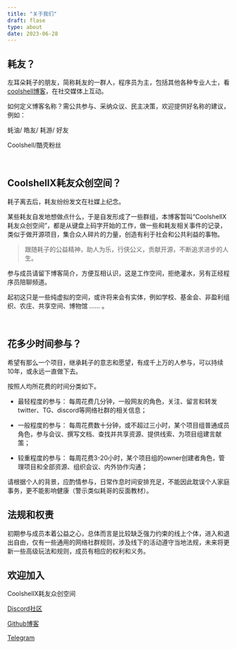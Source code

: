 ```yaml
---
title: "关于我们"
draft: flase
type: about
date: 2023-06-28
---
```


## 耗友？

左耳朵耗子的朋友，简称耗友的一群人，程序员为主，包括其他各种专业人士，看[coolshell博客](https://coolshell.cn/)，在社交媒体上互动。

如何定义博客名称？需公共参与、采纳众议、民主决策，欢迎提供好名称的建议，例如：

蚝油/ 皓友/ 耗游/ 好友

Coolshell/酷壳粉丝

<br>

## CoolshellX耗友众创空间？

耗子离去后，耗友纷纷发文在社媒上纪念。

某些耗友自发地想做点什么，于是自发形成了一些群组，本博客暂叫“CoolshellX耗友众创空间”，都是从键盘上码字开始的工作，做一些和耗友相关事件的记录，类似于做开源项目，集合众人碎片的力量，创造有利于社会和公共利益的事物。

> 跟随耗子的公益精神，助人为乐，行侠公义，贡献开源，不断追求进步的人生。

参与成员请留下博客简介，方便互相认识，这是工作空间，拒绝灌水，另有正经程序员陪聊频道。

起初这只是一些纯虚拟的空间，或许将来会有实体，例如学校、基金会、非盈利组织、农庄、共享空间、博物馆 …… 。

<br>

## 花多少时间参与？

希望有那么一个项目，继承耗子的意志和愿望，有成千上万的人参与，可以持续10年，或永远一直做下去。

按照人均所花费的时间分类如下。

- 最轻程度的参与：
每周花费几分钟，一般网友的角色，关注、留言和转发 twitter、TG、discord等网络社群的相关信息；

- 一般程度的参与：
每周花费数十分钟，或不超过三小时，某个项目组普通成员角色，参与会议、撰写文档、查找并共享资源、提供线索、为项目组建言献策；

- 较重程度的参与：
每周花费3-20小时，某个项目组的owner创建者角色，管理项目和全部资源、组织会议、内外协作沟通；

请根据个人的背景，应酌情参与，日常作息时间安排充足，不能因此耽误个人家庭事务，更不能影响健康（警示类似耗哥的反面教材）。



## 法规和权责

初期参与成员本着公益之心，总体而言是比较缺乏强力约束的线上个体，进入和退出自由，仅有一些通用的网络社群规则，涉及线下的活动遵守当地法规，未来将更新一些高级玩法和规则，成员有相应的权利和义务。



## 欢迎加入

CoolshellX耗友众创空间

[Discord社区](https://discord.gg/hmJPNEN9G)

[Github博客](https://github.com/Atomx3/CoolshellX)

[Telegram](https://t.me/+1eOAd0h5ZI9mMmU1)
